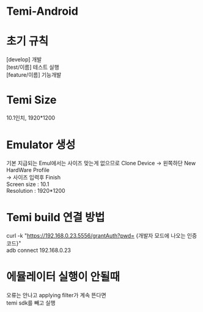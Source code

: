 # Temi-Android

# 초기 규칙
[develop] 개발 <br>
[test/이름] 테스트 실행 <br>
[feature/이름] 기능개발 <br>

# Temi Size
10.1인치, 1920*1200

# Emulator 생성
기본 지급되는 Emul에서는 사이즈 맞는게 없으므로 Clone Device -> 왼쪽하단 New HardWare Profile<br> -> 사이즈 입력후 Finish<br>
Screen size : 10.1<br>
Resolution : 1920*1200 

# Temi build 연결 방법

curl -k "https://192.168.0.23.5556/grantAuth?pwd= {개발자 모드에 나오는 인증코드}"<br>
adb connect 192.168.0.23

# 에뮬레이터 실행이 안될때
오류는 안나고 applying filter가 계속 뜬다면<br>
temi sdk를 빼고 실행
